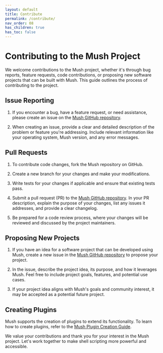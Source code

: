 ```yaml
---
layout: default
title: Contribute
permalink: /contribute/
nav_order: 08
has_children: true
has_toc: false
---
```


# Contributing to the Mush Project

We welcome contributions to the Mush project, whether it's through bug reports, feature requests, code contributions, or proposing new software projects that can be built with Mush. This guide outlines the process of contributing to the project.

## Issue Reporting

1. If you encounter a bug, have a feature request, or need assistance, please create an issue on the [Mush GitHub repository](https://github.com/javanile/mush/issues). 

2. When creating an issue, provide a clear and detailed description of the problem or feature you're addressing. Include relevant information like your operating system, Mush version, and any error messages.

## Pull Requests

1. To contribute code changes, fork the Mush repository on GitHub.

2. Create a new branch for your changes and make your modifications.

3. Write tests for your changes if applicable and ensure that existing tests pass.

4. Submit a pull request (PR) to the [Mush GitHub repository](https://github.com/javanile/mush). In your PR description, explain the purpose of your changes, list any issues it addresses, and provide a clear changelog.

5. Be prepared for a code review process, where your changes will be reviewed and discussed by the project maintainers.

## Proposing New Projects

1. If you have an idea for a software project that can be developed using Mush, create a new issue in the [Mush GitHub repository](https://github.com/javanile/mush/issues) to propose your project.

2. In the issue, describe the project idea, its purpose, and how it leverages Mush. Feel free to include project goals, features, and potential use cases.

3. If your project idea aligns with Mush's goals and community interest, it may be accepted as a potential future project.

## Creating Plugins

Mush supports the creation of plugins to extend its functionality. To learn how to create plugins, refer to the [Mush Plugin Creation Guide](/plugins/).

We value your contributions and thank you for your interest in the Mush project. Let's work together to make shell scripting more powerful and accessible.
